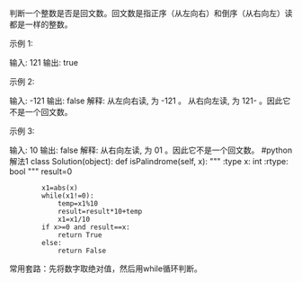判断一个整数是否是回文数。回文数是指正序（从左向右）和倒序（从右向左）读都是一样的整数。

示例 1:

输入: 121
输出: true


示例 2:

输入: -121
输出: false
解释: 从左向右读, 为 -121 。 从右向左读, 为 121- 。因此它不是一个回文数。


示例 3:

输入: 10
输出: false
解释: 从右向左读, 为 01 。因此它不是一个回文数。
#python解法1
	class Solution(object):
	    def isPalindrome(self, x):
	        """
	        :type x: int
	        :rtype: bool
	        """
	        result=0
	     
	        x1=abs(x)
	        while(x1!=0):
	            temp=x1%10
	            result=result*10+temp
	            x1=x1/10
	        if x>=0 and result==x:
	            return True
	        else:
	            return False

常用套路：先将数字取绝对值，然后用while循环判断。